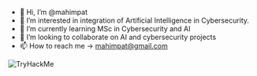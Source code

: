 - 👋 Hi, I’m @mahimpat
- 👀 I’m interested in integration of Artificial Intelligence in Cybersecurity.
- 🌱 I’m currently learning MSc in Cybersecurity and AI
- 💞️ I’m looking to collaborate on AI and cybersecurity projects
- 📫 How to reach me -> mahimpat@gmail.com

<!---
mahimpat/mahimpat is a ✨ special ✨ repository because its `README.md` (this file) appears on your GitHub profile.
You can click the Preview link to take a look at your changes.
--->

<img src="https://tryhackme-badges.s3.amazonaws.com/mahimpat.png" alt="TryHackMe">
